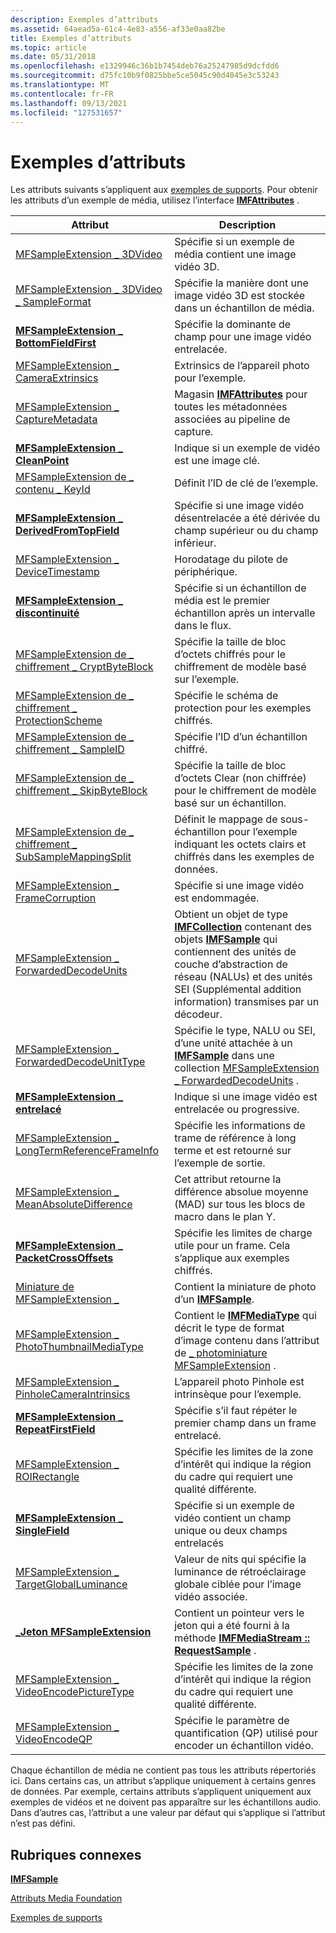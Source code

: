 ```yaml
---
description: Exemples d’attributs
ms.assetid: 64aead5a-61c4-4e83-a556-af33e0aa82be
title: Exemples d’attributs
ms.topic: article
ms.date: 05/31/2018
ms.openlocfilehash: e1329946c36b1b7454deb76a25247985d9dcfdd6
ms.sourcegitcommit: d75fc10b9f0825bbe5ce5045c90d4045e3c53243
ms.translationtype: MT
ms.contentlocale: fr-FR
ms.lasthandoff: 09/13/2021
ms.locfileid: "127531657"
---
```

# <a name="sample-attributes"></a>Exemples d’attributs

Les attributs suivants s’appliquent aux [exemples de supports](media-samples.md). Pour obtenir les attributs d’un exemple de média, utilisez l’interface [**IMFAttributes**](/windows/desktop/api/mfobjects/nn-mfobjects-imfattributes) .



| Attribut                                                                                                      | Description                                                                                                                                                                                                                                        |
|----------------------------------------------------------------------------------------------------------------|----------------------------------------------------------------------------------------------------------------------------------------------------------------------------------------------------------------------------------------------------|
| [MFSampleExtension \_ 3DVideo](mfsampleextension-3dvideo.md)                                                    | Spécifie si un exemple de média contient une image vidéo 3D.                                                                                                                                                                                        |
| [MFSampleExtension \_ 3DVideo \_ SampleFormat](mfsampleextension-3dvideo-sampleformat.md)                         | Spécifie la manière dont une image vidéo 3D est stockée dans un échantillon de média.                                                                                                                                                                                        |
| [**MFSampleExtension \_ BottomFieldFirst**](mfsampleextension-bottomfieldfirst-attribute.md)                    | Spécifie la dominante de champ pour une image vidéo entrelacée.                                                                                                                                                                                       |
| [MFSampleExtension \_ CameraExtrinsics](mfsampleextension-cameraextrinsics.md)                                  | Extrinsics de l’appareil photo pour l’exemple.                                                                                                                                                                                                              |
| [MFSampleExtension \_ CaptureMetadata](mfsampleextension-capturemetadata.md)                                    | Magasin [**IMFAttributes**](/windows/desktop/api/mfobjects/nn-mfobjects-imfattributes) pour toutes les métadonnées associées au pipeline de capture.                                                                                                                                             |
| [**MFSampleExtension \_ CleanPoint**](mfsampleextension-cleanpoint-attribute.md)                                | Indique si un exemple de vidéo est une image clé.                                                                                                                                                                                                   |
| [MFSampleExtension de \_ contenu \_ KeyId](mfsampleextension-content-keyid.md)                                       | Définit l’ID de clé de l’exemple.                                                                                                                                                                                                                    |
| [**MFSampleExtension \_ DerivedFromTopField**](mfsampleextension-derivedfromtopfield-attribute.md)              | Spécifie si une image vidéo désentrelacée a été dérivée du champ supérieur ou du champ inférieur.                                                                                                                                                  |
| [MFSampleExtension \_ DeviceTimestamp](mfsampleextension-devicetimestamp.md)                                    | Horodatage du pilote de périphérique.                                                                                                                                                                                                             |
| [**MFSampleExtension \_ discontinuité**](mfsampleextension-discontinuity-attribute.md)                          | Spécifie si un échantillon de média est le premier échantillon après un intervalle dans le flux.                                                                                                                                                                    |
| [MFSampleExtension de \_ chiffrement \_ CryptByteBlock](mfsampleextension-encryption-cryptbyteblock.md)               | Spécifie la taille de bloc d’octets chiffrés pour le chiffrement de modèle basé sur l’exemple.                                                                                                                                                                       |
| [MFSampleExtension de \_ chiffrement \_ ProtectionScheme](mfsampleextension-encryption-protectionscheme.md)           | Spécifie le schéma de protection pour les exemples chiffrés.                                                                                                                                                                                             |
| [MFSampleExtension de \_ chiffrement \_ SampleID](mfsampleextension-encryption-sampleid.md)                           | Spécifie l’ID d’un échantillon chiffré.                                                                                                                                                                                                           |
| [MFSampleExtension de \_ chiffrement \_ SkipByteBlock](mfsampleextension-encryption-skipbyteblock.md)                 | Spécifie la taille de bloc d’octets Clear (non chiffrée) pour le chiffrement de modèle basé sur un échantillon.                                                                                                                                                           |
| [MFSampleExtension de \_ chiffrement \_ SubSampleMappingSplit](mfsampleextension-encryption-subsamplemappingsplit.md) | Définit le mappage de sous-échantillon pour l’exemple indiquant les octets clairs et chiffrés dans les exemples de données.                                                                                                                                            |
| [MFSampleExtension \_ FrameCorruption](mfsampleextension-framecorruption.md)                                    | Spécifie si une image vidéo est endommagée.                                                                                                                                                                                                      |
| [MFSampleExtension \_ ForwardedDecodeUnits](mfsampleextension-forwardeddecodeunits.md)                          | Obtient un objet de type [**IMFCollection**](/windows/desktop/api/mfobjects/nn-mfobjects-imfcollection) contenant des objets [**IMFSample**](/windows/desktop/api/mfobjects/nn-mfobjects-imfsample) qui contiennent des unités de couche d’abstraction de réseau (NALUs) et des unités SEI (Supplémental addition information) transmises par un décodeur. |
| [MFSampleExtension \_ ForwardedDecodeUnitType](mfsampleextension-forwardeddecodeunittype.md)                    | Spécifie le type, NALU ou SEI, d’une unité attachée à un [**IMFSample**](/windows/desktop/api/mfobjects/nn-mfobjects-imfsample) dans une collection [MFSampleExtension \_ ForwardedDecodeUnits](mfsampleextension-forwardeddecodeunits.md) .                                                    |
| [**MFSampleExtension \_ entrelacé**](mfsampleextension-interlaced-attribute.md)                                | Indique si une image vidéo est entrelacée ou progressive.                                                                                                                                                                                      |
| [MFSampleExtension \_ LongTermReferenceFrameInfo](mfsampleextension-longtermreferenceframeinfo.md)              | Spécifie les informations de trame de référence à long terme et est retourné sur l’exemple de sortie.                                                                                                                                                               |
| [MFSampleExtension \_ MeanAbsoluteDifference](mfsampleextension-meanabsolutedifference.md)                      | Cet attribut retourne la différence absolue moyenne (MAD) sur tous les blocs de macro dans le plan Y.                                                                                                                                                  |
| [**MFSampleExtension \_ PacketCrossOffsets**](mfsampleextension-packetcrossoffsets-attribute.md)                | Spécifie les limites de charge utile pour un frame. Cela s’applique aux exemples chiffrés.                                                                                                                                                                   |
| [Miniature de MFSampleExtension \_](mfsampleextension-photothumbnail.md)                                      | Contient la miniature de photo d’un [**IMFSample**](/windows/desktop/api/mfobjects/nn-mfobjects-imfsample).                                                                                                                                                                                  |
| [MFSampleExtension \_ PhotoThumbnailMediaType](mfsampleextension-photothumbnailmediatype.md)                    | Contient le [**IMFMediaType**](/windows/desktop/api/mfobjects/nn-mfobjects-imfmediatype) qui décrit le type de format d’image contenu dans l’attribut de [ \_ photominiature MFSampleExtension](mfsampleextension-photothumbnail.md) .                                                      |
| [MFSampleExtension \_ PinholeCameraIntrinsics](mfsampleextension-pinholecameraintrinsics.md)                    | L’appareil photo Pinhole est intrinsèque pour l’exemple.                                                                                                                                                                                                      |
| [**MFSampleExtension \_ RepeatFirstField**](mfsampleextension-repeatfirstfield-attribute.md)                    | Spécifie s’il faut répéter le premier champ dans un frame entrelacé.                                                                                                                                                                                |
| [MFSampleExtension \_ ROIRectangle](mfsampleextension-roirectangle.md)                                          | Spécifie les limites de la zone d’intérêt qui indique la région du cadre qui requiert une qualité différente.                                                                                                                            |
| [**MFSampleExtension \_ SingleField**](mfsampleextension-singlefield-attribute.md)                              | Spécifie si un exemple de vidéo contient un champ unique ou deux champs entrelacés                                                                                                                                                                 |
| [MFSampleExtension \_ TargetGlobalLuminance](mfsampleextension-targetgloballuminance.md)                        | Valeur de nits qui spécifie la luminance de rétroéclairage globale ciblée pour l’image vidéo associée.                                                                                                                                           |
| [**\_Jeton MFSampleExtension**](mfsampleextension-token-attribute.md)                                          | Contient un pointeur vers le jeton qui a été fourni à la méthode [**IMFMediaStream :: RequestSample**](/windows/desktop/api/mfidl/nf-mfidl-imfmediastream-requestsample) .                                                                                                             |
| [MFSampleExtension \_ VideoEncodePictureType](mfsampleextension-videoencodepicturetype.md)                      | Spécifie les limites de la zone d’intérêt qui indique la région du cadre qui requiert une qualité différente.                                                                                                                            |
| [MFSampleExtension \_ VideoEncodeQP](mfsampleextension-videoencodeqp.md)                                        | Spécifie le paramètre de quantification (QP) utilisé pour encoder un échantillon vidéo.                                                                                                                                                                  |



 

Chaque échantillon de média ne contient pas tous les attributs répertoriés ici. Dans certains cas, un attribut s’applique uniquement à certains genres de données. Par exemple, certains attributs s’appliquent uniquement aux exemples de vidéos et ne doivent pas apparaître sur les échantillons audio. Dans d’autres cas, l’attribut a une valeur par défaut qui s’applique si l’attribut n’est pas défini.

## <a name="related-topics"></a>Rubriques connexes

<dl> <dt>

[**IMFSample**](/windows/desktop/api/mfobjects/nn-mfobjects-imfsample)
</dt> <dt>

[Attributs Media Foundation](media-foundation-attributes.md)
</dt> <dt>

[Exemples de supports](media-samples.md)
</dt> </dl>

 

 



